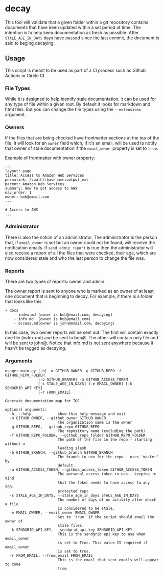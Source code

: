 # decay
This tool will validate that a given folder within a git repository contains documents that have been updated within a set period of time. The intention is to help keep documentation as fresh as possible.  After `STALE_AGE_IN_DAYS` days have passed since the last commit, the document is said to beging decaying.    

## Usage
This script is meant to be used as part of a CI process such as Github Actions or Circle CI.  

### File Types
While it is designed to help identify stale documentation, it can be used for any type of file within a given root. By default it looks for markdown and html files.  But you can change the file types using the `--extensions` argument.  

### Owners
If the files that are being checked have frontmatter sections at the top of the file, it will look for an `owner` field which, if it's an email, will be used to notify that owner of stale documentation if the `email_owner` property is set to `true`.  

Example of frontmatter with owner property:
```
---
layout: page
title: Access to Amazon Web Services
permalink: /:path/:basename:output_ext
parent: Amazon Web Services
summary: How to get access to AWS
nav_order: 1
owner: bob@email.com
---

# Access to AWS
...

```

### Administrator
There is also the notion of an administrator.  The administrator is the person that, if `email_owner` is set but an owner could not be found, will receive the notification emails.  If `send_admin_report` is true then the administrator will also receive a report of all the files that were checked, their age, which are now considered stale and who the last person to change the file was.

### Reports
There are two types of reports: owner and admin.  

The owner report is sent to anyone who is marked as an owner of at least one document that is beginning to decay.  For example, if there is a folder that looks like this:

```
+ docs
    - index.md (owner is bob@email.com, decaying)
    - info.md  (owner is bob@email.com)
    - access.md(owner is john@email.com, decaying)
```

In this case, two owner reports will be sent out.  The first will contain exactly one file (index.md) and be sent to bob@.  The other will contain only file and will be sent to john@.  Notice that info.md is not sent anywhere because it hasn't be tagged as decaying. 


  
### Arguments
```
usage: main.py [-h] -o GITHUB_OWNER -g GITHUB_REPO -f GITHUB_REPO_FOLDER
               [-b GITHUB_BRANCH] -a GITHUB_ACCESS_TOKEN
               [-s STALE_AGE_IN_DAYS] [-e EMAIL_OWNER] [-k SENDGRID_API_KEY]
               [-r FROM_EMAIL]

Generate documentation map for TOC

optional arguments:
  -h, --help            show this help message and exit
  -o GITHUB_OWNER, --github_owner GITHUB_OWNER
                        The organization name is the owner
  -g GITHUB_REPO, --github_repo GITHUB_REPO
                        The repository name (excluding the path)
  -f GITHUB_REPO_FOLDER, --github_repo_folder GITHUB_REPO_FOLDER
                        The path of the file in the repo - starting without a
                        leading slash
  -b GITHUB_BRANCH, --github_branch GITHUB_BRANCH
                        The branch to use for the repo - uses 'master' by
                        default.
  -a GITHUB_ACCESS_TOKEN, --github_access_token GITHUB_ACCESS_TOKEN
                        The personal access token to use - keeping in mind
                        that the token needs to have access to any SSO-
                        protected repo
  -s STALE_AGE_IN_DAYS, --stale_age_in_days STALE_AGE_IN_DAYS
                        The number of days of no activity after which a file
                        is considered to be stale.
  -e EMAIL_OWNER, --email_owner EMAIL_OWNER
                        Set to 'true' if the script should email the owner of
                        stale files.
  -k SENDGRID_API_KEY, --sendgrid_api_key SENDGRID_API_KEY
                        This is the sendgrid api key to use when email_owner
                        is set to True. This value IS required if email_owner
                        is set to true.
  -r FROM_EMAIL, --from_email FROM_EMAIL
                        This is the email that sent emails will appear to come
                        from
```
